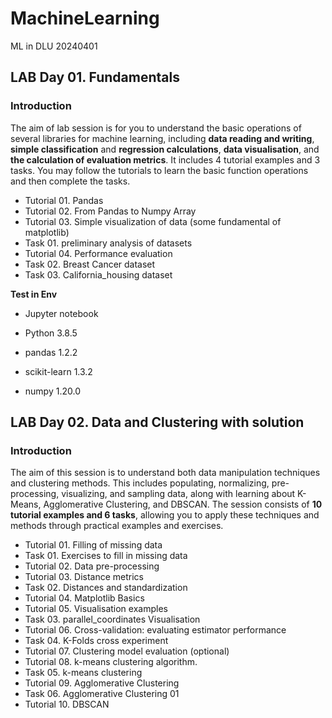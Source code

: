 # MachineLearning
ML in DLU 20240401



## LAB Day 01. Fundamentals

### Introduction 

The aim of lab session is for you to understand the basic operations of several libraries for machine 
learning, including **data reading and writing**, **simple classification** and **regression calculations**,  **data visualisation**, and **the calculation of evaluation metrics**. It includes 4 tutorial examples and 3 tasks. You may follow the tutorials to learn the basic function operations and then complete the tasks. 

- Tutorial 01. Pandas
- Tutorial 02. From Pandas to Numpy Array 
- Tutorial 03. Simple visualization of data (some fundamental of matplotlib)
- Task 01. preliminary analysis of datasets 
- Tutorial 04. Performance evaluation
- Task 02. Breast Cancer dataset
- Task 03. California_housing dataset

**Test in Env** 

- Jupyter notebook
- Python 3.8.5
- pandas 1.2.2
- scikit-learn 1.3.2

- numpy 1.20.0





## LAB Day 02. Data and Clustering with solution

### Introduction

The aim of this session is to understand both data manipulation techniques and clustering methods. This includes populating, normalizing, pre-processing, visualizing, and sampling data, along with learning about K-Means, Agglomerative Clustering, and DBSCAN. The session consists of **10 tutorial examples and 6 tasks**, allowing you to apply these techniques and methods through practical examples and exercises.

- Tutorial 01. Filling of missing data
- Task 01. Exercises to fill in missing data
- Tutorial 02. Data pre-processing
- Tutorial 03. Distance metrics
- Task 02. Distances and standardization
- Tutorial 04. Matplotlib Basics 
- Tutorial 05. Visualisation examples
- Task 03. parallel_coordinates Visualisation
- Tutorial 06. Cross-validation: evaluating estimator performance
- Task 04. K-Folds cross experiment
- Tutorial 07. Clustering model evaluation (optional)
- Tutorial 08. k-means clustering algorithm.
- Task 05. k-means clustering
- Tutorial 09. Agglomerative Clustering
- Task 06. Agglomerative Clustering 01
- Tutorial 10. DBSCAN

